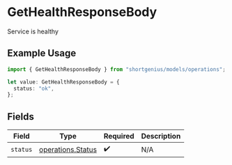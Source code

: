 # GetHealthResponseBody

Service is healthy

## Example Usage

```typescript
import { GetHealthResponseBody } from "shortgenius/models/operations";

let value: GetHealthResponseBody = {
  status: "ok",
};
```

## Fields

| Field                                                  | Type                                                   | Required                                               | Description                                            |
| ------------------------------------------------------ | ------------------------------------------------------ | ------------------------------------------------------ | ------------------------------------------------------ |
| `status`                                               | [operations.Status](../../models/operations/status.md) | :heavy_check_mark:                                     | N/A                                                    |